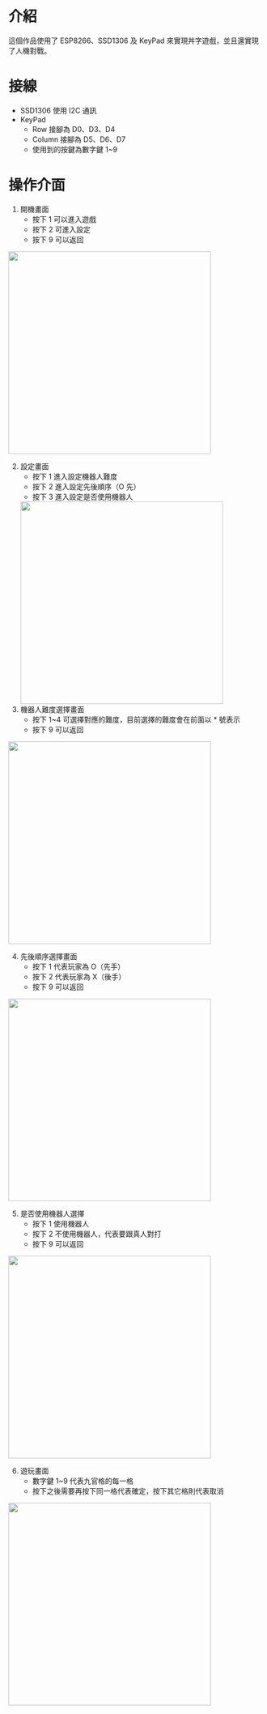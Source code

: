 # 介紹
這個作品使用了 ESP8266、SSD1306 及 KeyPad 來實現丼字遊戲，並且還實現了人機對戰。
# 接線
- SSD1306 使用 I2C 通訊
- KeyPad
	* Row 接腳為 D0、D3、D4
	* Column 接腳為 D5、D6、D7
	* 使用到的按鍵為數字鍵 1~9
# 操作介面
1. 開機畫面
	- 按下 1 可以進入遊戲
	- 按下 2 可進入設定
	- 按下 9 可以返回
<Img src="https://i.imgur.com/c2rwLmJ.jpeg" width="400px" />

2. 設定畫面
	- 按下 1 進入設定機器人難度<br/>
	- 按下 2 進入設定先後順序（O 先）<br/>
	- 按下 3 進入設定是否使用機器人
	<Img src="https://i.imgur.com/IiF4I9B.jpeg" width="400px" />
3. 機器人難度選擇畫面
	- 按下 1~4 可選擇對應的難度，目前選擇的難度會在前面以 * 號表示<br/>
	- 按下 9 可以返回
<Img src="https://i.imgur.com/T3dlT03.jpeg" width="400px" />

4. 先後順序選擇畫面
	- 按下 1 代表玩家為 O（先手）<br/>
	- 按下 2 代表玩家為 X（後手）<br/>
	- 按下 9 可以返回
<Img src="https://i.imgur.com/FK1IsJJ.jpeg" width="400px" />

5. 是否使用機器人選擇
	- 按下 1 使用機器人<br/>
	- 按下 2 不使用機器人，代表要跟真人對打<br/>
	- 按下 9 可以返回
<Img src="https://i.imgur.com/4WFY5uq.jpeg" width="400px" />

6. 遊玩畫面
	- 數字鍵 1~9 代表九官格的每一格<br/>
	- 按下之後需要再按下同一格代表確定，按下其它格則代表取消
<Img src="https://i.imgur.com/nf37Qtc.jpeg" width="400px" />
